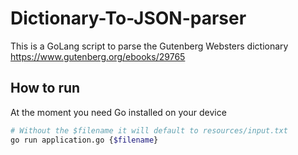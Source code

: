 # Dictionary-To-JSON-parser

This is a GoLang script to parse the Gutenberg Websters dictionary https://www.gutenberg.org/ebooks/29765

## How to run

At the moment you need Go installed on your device

```bash
# Without the $filename it will default to resources/input.txt
go run application.go {$filename}
```
